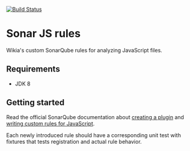 [![Build Status](https://api.travis-ci.org/Wikia/sonar-js-rules.svg?branch=master)](https://travis-ci.org/Wikia/sonar-js-rules)

Sonar JS rules
======
Wikia's custom SonarQube rules for analyzing JavaScript files.

## Requirements
- JDK 8

## Getting started
Read the official SonarQube documentation about [creating a plugin](https://docs.sonarqube.org/display/DEV/Build+Plugin)
and [writing custom rules for JavaScript](https://docs.sonarqube.org/display/PLUG/Custom+Rules+for+SonarJS).

Each newly introduced rule should have a corresponding unit test with fixtures that tests registration and actual rule behavior.